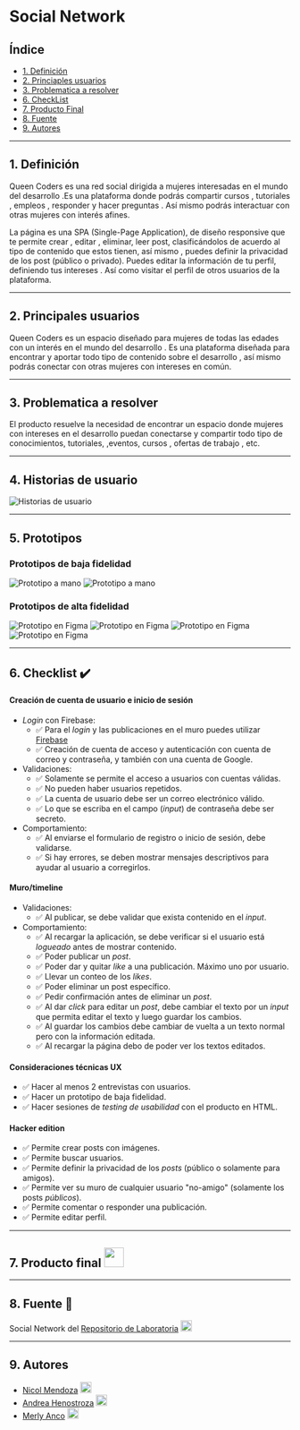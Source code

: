 # Social Network

## Índice

* [1. Definición](#1-definición)
* [2. Princiaples usuarios](#2-principales-usuarios)
* [3. Problematica a resolver](#3-problematica-a-resolver)
* [6. CheckList](#6-checklist)
* [7. Producto Final](#7-producto-final)
* [8. Fuente](#8-fuente)
* [9. Autores](#9-autores)
***

## 1. Definición
Queen Coders es una red social dirigida  a mujeres interesadas en el mundo del desarrollo .Es una plataforma  donde podrás compartir cursos , tutoriales , empleos , responder y hacer preguntas . Así mismo podrás interactuar con otras mujeres con interés afines.

La página es una SPA (Single-Page Application), de diseño responsive que te permite crear , editar , eliminar, leer post,  clasificándolos de acuerdo al tipo de contenido que estos tienen, así mismo , puedes definir la privacidad de los post (público o privado). Puedes editar la información de tu perfil, definiendo tus intereses . Así como visitar el perfil de otros usuarios de la plataforma.

***

## 2. Principales usuarios
Queen Coders es un espacio diseñado para mujeres de todas las edades con un interés en el mundo del desarrollo . Es una plataforma diseñada para encontrar y aportar todo tipo de contenido sobre el desarrollo , así mismo  podrás conectar con otras mujeres con intereses en común.

***

## 3. Problematica a resolver
El producto resuelve la necesidad de encontrar un espacio donde mujeres con intereses en el desarrollo  puedan conectarse y compartir todo tipo de conocimientos, tutoriales, ,eventos, cursos , ofertas de trabajo , etc.

***

## 4. Historias de usuario
![Historias de usuario](https://github.com/andreahenos/LIM016-social-network/blob/main/src/img/img-readme/Historias%20de%20usuario.jpg)

***

## 5. Prototipos 

### Prototipos de baja fidelidad
![Prototipo a mano](https://github.com/andreahenos/LIM016-social-network/blob/main/src/img/img-readme/Prototipos1.1.jpg)
![Prototipo a mano](https://github.com/andreahenos/LIM016-social-network/blob/main/src/img/img-readme/Prototipos1.2.jpg)

### Prototipos de alta fidelidad
![Prototipo en Figma](https://github.com/andreahenos/LIM016-social-network/blob/main/src/img/img-readme/Protoripo%202.1.1.png)
![Prototipo en Figma](https://github.com/andreahenos/LIM016-social-network/blob/main/src/img/img-readme/Prototipo%202.2.1.png)
![Prototipo en Figma](https://github.com/andreahenos/LIM016-social-network/blob/main/src/img/img-readme/Prototipo2.3.1.png)
![Prototipo en Figma](https://github.com/andreahenos/LIM016-social-network/blob/main/src/img/img-readme/Prototipo2.4.1.png)

***

## 6. Checklist ✔️

#### Creación de cuenta de usuario e inicio de sesión

* _Login_ con Firebase:
  * ✅ Para el _login_ y las publicaciones en el muro puedes utilizar [Firebase](https://firebase.google.com/products/database/)
  * ✅ Creación de cuenta de acceso y autenticación con cuenta de correo y
    contraseña, y también con una cuenta de Google.
* Validaciones:
  * ✅ Solamente se permite el acceso a usuarios con cuentas válidas.
  * ✅ No pueden haber usuarios repetidos.
  * ✅ La cuenta de usuario debe ser un correo electrónico válido.
  * ✅ Lo que se escriba en el campo (_input_) de contraseña debe ser secreto.
* Comportamiento:
  * ✅ Al enviarse el formulario de registro o inicio de sesión, debe validarse.
  * ✅ Si hay errores, se deben mostrar mensajes descriptivos para ayudar al
  usuario a corregirlos.

#### Muro/timeline

* Validaciones:
  * ✅ Al publicar, se debe validar que exista contenido en el _input_.
* Comportamiento:
  * ✅ Al recargar la aplicación, se debe verificar si el usuario está _logueado_
    antes de mostrar contenido.
  * ✅ Poder publicar un _post_.
  * ✅ Poder dar y quitar _like_ a una publicación. Máximo uno por usuario.
  * ✅ Llevar un conteo de los _likes_.
  * ✅ Poder eliminar un post específico.
  * ✅ Pedir confirmación antes de eliminar un _post_.
  * ✅ Al dar _click_ para editar un _post_, debe cambiar el texto por un _input_
    que permita editar el texto y luego guardar los cambios.
  * ✅ Al guardar los cambios debe cambiar de vuelta a un texto normal pero con la
    información editada.
  * ✅ Al recargar la página debo de poder ver los textos editados.

#### Consideraciones técnicas UX

* ✅ Hacer al menos 2 entrevistas con usuarios.
* ✅ Hacer un  prototipo de baja fidelidad.
* ✅ Hacer sesiones de _testing de usabilidad_ con el producto en HTML.

#### Hacker edition

* ✅ Permite crear posts con imágenes.
* ✅ Permite buscar usuarios.
* ✅ Permite definir la privacidad de los _posts_ (público o solamente para amigos).
* ✅ Permite ver su muro de cualquier usuario "no-amigo" (solamente los
  posts _públicos_).
* ✅ Permite comentar o responder una publicación.
* ✅ Permite editar perfil.

***

## 7. Producto final <img src="https://cdn-icons-png.flaticon.com/512/3709/3709284.png" width=35px>

***
## 8. Fuente 📄

Social Network del [Repositorio de Laboratoria](https://github.com/Laboratoria/LIM016-social-network) <img src="https://scontent.flim14-1.fna.fbcdn.net/v/t1.6435-9/130980793_1690922481082152_7942209969687939916_n.png?_nc_cat=111&ccb=1-5&_nc_sid=09cbfe&_nc_eui2=AeFFDsavO8fBBY62GsNsF_IsYehI860yPFhh6EjzrTI8WNi08hyHHv66WO3DZVHiJKe0OfHMVx75hdTyIhUJrKWj&_nc_ohc=tu2wv_3wOzkAX9TVZ5m&_nc_ht=scontent.flim14-1.fna&oh=00_AT-jr3sRGBUJeBi77mmrrSAaBbmvieCALw7YXqmB45O7Xg&oe=6202A8F2" width=20px>
***

## 9. Autores

- [Nicol Mendoza](https://github.com/nicolmendoza) <img src="https://cdn-icons-png.flaticon.com/512/2570/2570280.png" width=20px>
- [Andrea Henostroza](https://github.com/andreahenos) <img src="https://cdn-icons-png.flaticon.com/512/2570/2570280.png" width=20px>
- [Merly Anco](https://github.com/MerlyAnco) <img src="https://cdn-icons-png.flaticon.com/512/2570/2570280.png" width=20px>
